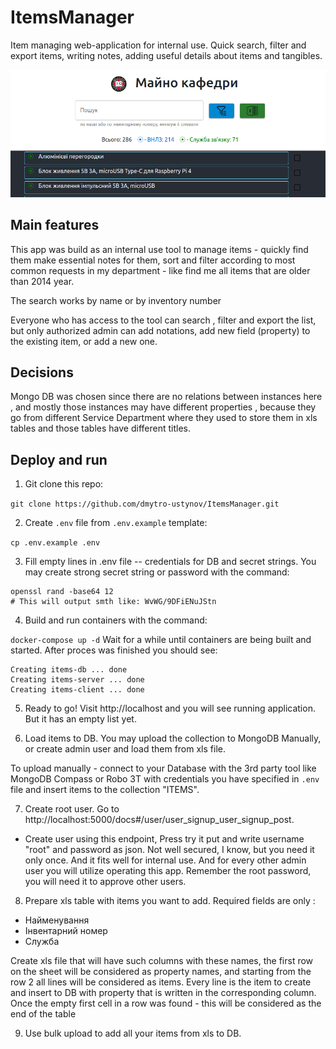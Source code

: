 # ItemsManager

Item managing web-application for internal use. Quick search, filter and export items, writing notes, adding useful details about items and tangibles.  

![img.png](images/img.png)

## Main features

This app was build as an internal use tool to manage items - quickly find them make essential notes for them, sort and filter according to most common requests in my department - like find me all items that are older than 2014 year.

The search works by name or by inventory number

Everyone who has access to the tool can search , filter and export the list, but only authorized admin can add notations, add new field (property) to the existing item, or add a new one.

## Decisions

Mongo DB was chosen since there are no relations between instances here , and mostly those instances may have different properties , because they go from different Service Department where they used to store them in xls tables and those tables have different titles.

## Deploy and run

1. Git clone this repo:
   
 ```git clone https://github.com/dmytro-ustynov/ItemsManager.git``` 
 
 
2. Create `.env` file from `.env.example` template:

 ```cp .env.example .env```
 

3. Fill empty lines in .env file -- credentials for DB and secret strings. You may create strong secret string or password with the  command:

```
openssl rand -base64 12 
# This will output smth like: WvWG/9DFiENuJStn 
```

4. Build and run containers with the command:

`docker-compose up -d`
Wait for a while until containers are being built and started.
After proces was finished you should see:
```
Creating items-db ... done
Creating items-server ... done
Creating items-client ... done
```

5. Ready to go! Visit http://localhost and you will see running application. But it has an empty list yet.

6. Load items to DB. You may upload the collection to MongoDB Manually, or create admin user and load them from xls file.

To upload manually - connect to your Database with the 3rd party tool like MongoDB Compass or Robo 3T with credentials you have specified in `.env` file and insert items to the collection "ITEMS".

7. Create root user. Go to http://localhost:5000/docs#/user/user_signup_user_signup_post. 
 - Create user using this endpoint, Press try it put and write username "root" and password as json. Not well secured, I know, but you need it only once. And it fits well for internal use. And for every other admin user you will utilize operating this app. Remember the root password, you will need it to approve other users.

8. Prepare xls table with items you want to add.
Required fields are only :
- Найменування
- Інвентарний номер
- Служба

Create xls file that will have such columns with these names, the first row on the sheet will be considered as property names, and starting from the row 2 all lines will be considered as items. Every line is the item to create and insert to DB with property that is written in the corresponding column. Once the empty first cell in a row was found - this will be considered as the end of the table

9. Use bulk upload to add all your items from xls to DB.
